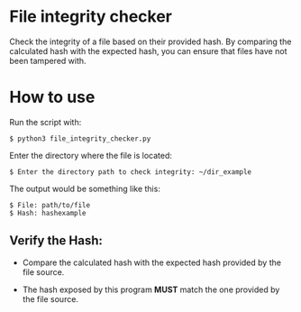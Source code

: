 # File integrity checker

Check the integrity of a file based on their provided hash. By comparing the calculated hash with the expected hash, you can ensure that files have not been tampered with.

# How to use

Run the script with:
```
$ python3 file_integrity_checker.py
```
Enter the directory where the file is located:
```
$ Enter the directory path to check integrity: ~/dir_example
```
The output would be something like this:
```
$ File: path/to/file
$ Hash: hashexample
```

## Verify the Hash:

- Compare the calculated hash with the expected hash provided by the file source.

- The hash exposed by this program **MUST** match the one provided by the file source.

